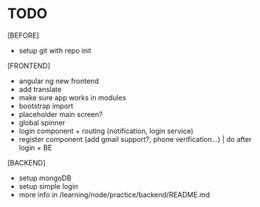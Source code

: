# TODO 

[BEFORE]

- setup git with repo init

[FRONTEND]

- angular ng new frontend
- add translate
- make sure app works in modules 
- bootstrap import
- placeholder main screen? 
- global spinner
- login component + routing (notification, login service)
- register component (add gmail support?, phone verification...) | do after login + BE

[BACKEND] 

- setup mongoDB
- setup simple login 
- more info in /learning/node/practice/backend/README.md